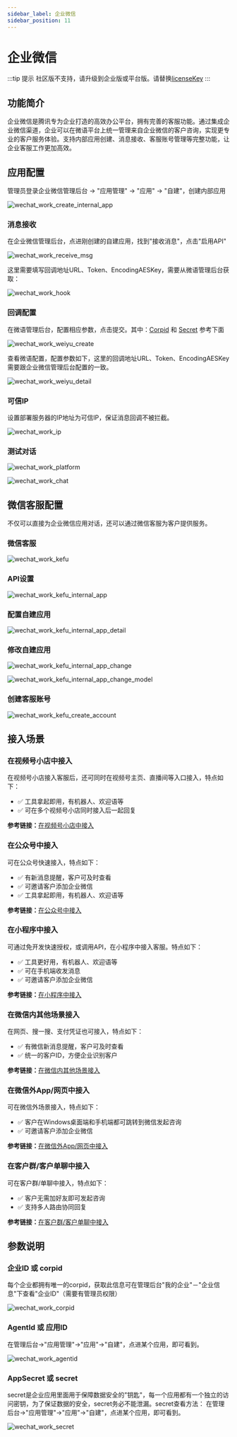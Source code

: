 ```yaml
---
sidebar_label: 企业微信
sidebar_position: 11
---
```


# 企业微信

:::tip 提示
社区版不支持，请升级到企业版或平台版。请替换[licenseKey](../development/license.md)
:::

## 功能简介

企业微信是腾讯专为企业打造的高效办公平台，拥有完善的客服功能。通过集成企业微信渠道，企业可以在微语平台上统一管理来自企业微信的客户咨询，实现更专业的客户服务体验。支持内部应用创建、消息接收、客服账号管理等完整功能，让企业客服工作更加高效。

## 应用配置

管理员登录企业微信管理后台 → "应用管理" → "应用" → "自建"，创建内部应用

![wechat_work_create_internal_app](/img/channel/wechat/wechat_work_create_internal_app.png)

### 消息接收

在企业微信管理后台，点进刚创建的自建应用，找到"接收消息"，点击"启用API"

![wechat_work_receive_msg](/img/channel/wechat/wechat_work_receive_msg.png)

这里需要填写回调地址URL、Token、EncodingAESKey，需要从微语管理后台获取：

![wechat_work_hook](/img/channel/wechat/wechat_work_hook.png)

### 回调配置

在微语管理后台，配置相应参数，点击提交。其中：[Corpid](#企业id-或-corpid) 和 [Secret](#appsecret-或-secret) 参考下面

![wechat_work_weiyu_create](/img/channel/wechat/wechat_work_weiyu_create.png)

查看微语配置，配置参数如下，这里的回调地址URL、Token、EncodingAESKey需要跟企业微信管理后台配置的一致。

![wechat_work_weiyu_detail](/img/channel/wechat/wechat_work_weiyu_detail.png)

### 可信IP

设置部署服务器的IP地址为可信IP，保证消息回调不被拦截。

![wechat_work_ip](/img/channel/wechat/wechat_work_ip.png)

### 测试对话

![wechat_work_platform](/img/channel/wechat/wechat_work_platform.png)

![wechat_work_chat](/img/channel/wechat/wechat_work_chat.png)

## 微信客服配置

不仅可以直接为企业微信应用对话，还可以通过微信客服为客户提供服务。

### 微信客服

![wechat_work_kefu](/img/channel/wechat/wechat_work_kefu.png)

### API设置

![wechat_work_kefu_internal_app](/img/channel/wechat/wechat_work_kefu_internal_app.png)

### 配置自建应用

![wechat_work_kefu_internal_app_detail](/img/channel/wechat/wechat_work_kefu_internal_app_detail.png)

### 修改自建应用

![wechat_work_kefu_internal_app_change](/img/channel/wechat/wechat_work_kefu_internal_app_change.png)

![wechat_work_kefu_internal_app_change_model](/img/channel/wechat/wechat_work_kefu_internal_app_change_model.png)

### 创建客服账号

![wechat_work_kefu_create_account](/img/channel/wechat/wechat_work_kefu_create_account.png)

## 接入场景

### 在视频号小店中接入

在视频号小店接入客服后，还可同时在视频号主页、直播间等入口接入，特点如下：

- ✅ 工具拿起即用，有机器人、欢迎语等
- ✅ 可在多个视频号小店同时接入后一起回复

**参考链接：**[在视频号小店中接入](https://work.weixin.qq.com/wework_admin/frame#/app/servicer/scene/channels)

### 在公众号中接入

可在公众号快速接入，特点如下：

- ✅ 有新消息提醒，客户可及时查看
- ✅ 可邀请客户添加企业微信
- ✅ 工具拿起即用，有机器人、欢迎语等

**参考链接：**[在公众号中接入](https://work.weixin.qq.com/wework_admin/frame#/app/servicer/scene/mp)

### 在小程序中接入

可通过免开发快速授权，或调用API，在小程序中接入客服。特点如下：

- ✅ 工具更好用，有机器人、欢迎语等
- ✅ 可在手机端收发消息
- ✅ 可邀请客户添加企业微信

**参考链接：**[在小程序中接入](https://work.weixin.qq.com/wework_admin/frame#/app/servicer/scene/miniprogram)

### 在微信内其他场景接入

在网页、搜一搜、支付凭证也可接入，特点如下：

- ✅ 有微信新消息提醒，客户可及时查看
- ✅ 统一的客户ID，方便企业识别客户

**参考链接：**[在微信内其他场景接入](https://work.weixin.qq.com/wework_admin/frame#/app/servicer/scene/wechatOthers)

### 在微信外App/网页中接入

可在微信外场景接入，特点如下：

- ✅ 客户在Windows桌面端和手机端都可跳转到微信发起咨询
- ✅ 可邀请客户添加企业微信

**参考链接：**[在微信外App/网页中接入](https://work.weixin.qq.com/wework_admin/frame#/app/servicer/scene/wechatOut)

### 在客户群/客户单聊中接入

可在客户群/单聊中接入，特点如下：

- ✅ 客户无需加好友即可发起咨询
- ✅ 支持多人路由协同回复

**参考链接：**[在客户群/客户单聊中接入](https://work.weixin.qq.com/wework_admin/frame#/app/servicer/scene/weCom)

## 参数说明

### 企业ID 或 corpid

每个企业都拥有唯一的corpid，获取此信息可在管理后台"我的企业"－"企业信息"下查看"企业ID"（需要有管理员权限）

![wechat_work_corpid](/img/channel/wechat/wechat_work_corpid.png)

### AgentId 或 应用ID

在管理后台→"应用管理"→"应用"→"自建"，点进某个应用，即可看到。

![wechat_work_agentid](/img/channel/wechat/wechat_work_agentid.png)

### AppSecret 或 secret

secret是企业应用里面用于保障数据安全的"钥匙"，每一个应用都有一个独立的访问密钥，为了保证数据的安全，secret务必不能泄漏。secret查看方法：
在管理后台→"应用管理"→"应用"→"自建"，点进某个应用，即可看到。

![wechat_work_secret](/img/channel/wechat/wechat_work_secret.png)
